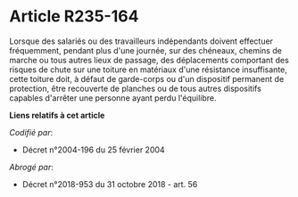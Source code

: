 # Article R235-164

Lorsque des salariés ou des travailleurs indépendants doivent effectuer fréquemment, pendant plus d'une journée, sur des
chéneaux, chemins de marche ou tous autres lieux de passage, des déplacements comportant des risques de chute sur une toiture
en matériaux d'une résistance insuffisante, cette toiture doit, à défaut de garde-corps ou d'un dispositif permanent de
protection, être recouverte de planches ou de tous autres dispositifs capables d'arrêter une personne ayant perdu
l'équilibre.

**Liens relatifs à cet article**

_Codifié par_:

  - Décret n°2004-196 du 25 février 2004

_Abrogé par_:

  - Décret n°2018-953 du 31 octobre 2018 - art. 56
